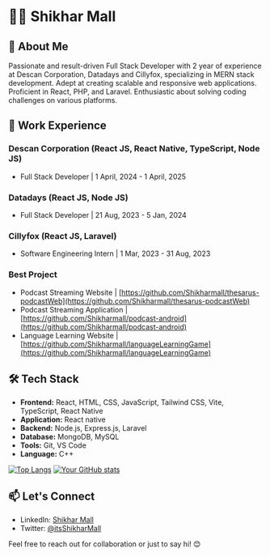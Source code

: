 <!--
### Hi there 👋, My self Shikhar Mall

**Shikharmall/Shikharmall** is a ✨ _special_ ✨ repository because its `README.md` (this file) appears on your GitHub profile.

Here are some ideas to get you started:

 🔭 I’m currently working as Full Stack Developer.
 - 🌱 I’m currently learning ...
- 👯 I’m looking to collaborate on ...
- 🤔 I’m looking for help with ...
- 💬 Ask me about ...
- 📫 How to reach me: ...
- 😄 Pronouns: ...
- ⚡ Fun fact: ...-->


# 👨‍💻 Shikhar Mall

## 🚀 About Me

Passionate and result-driven Full Stack Developer with 2 year of experience at Descan Corporation, Datadays and Cillyfox, specializing in MERN stack development. Adept at creating scalable and responsive web applications. Proficient in React, PHP, and Laravel. Enthusiastic about solving coding challenges on various platforms.

## 💼 Work Experience

### Descan Corporation (React JS, React Native, TypeScript, Node JS)
- Full Stack Developer | 1 April, 2024 - 1 April, 2025

### Datadays (React JS, Node JS)
- Full Stack Developer | 21 Aug, 2023 - 5 Jan, 2024

### Cillyfox (React JS, Laravel)
- Software Engineering Intern | 1 Mar, 2023 - 31 Aug, 2023

### Best Project
- Podcast Streaming Website | [https://github.com/Shikharmall/thesarus-podcastWeb](https://github.com/Shikharmall/thesarus-podcastWeb)
- Podcast Streaming Application | [https://github.com/Shikharmall/podcast-android](https://github.com/Shikharmall/podcast-android)
- Language Learning Website | [https://github.com/Shikharmall/languageLearningGame](https://github.com/Shikharmall/languageLearningGame)

## 🛠️ Tech Stack

- **Frontend:** React, HTML, CSS, JavaScript, Tailwind CSS, Vite, TypeScript, React Native
- **Application:** React native
- **Backend:** Node.js, Express.js, Laravel
- **Database:** MongoDB, MySQL
- **Tools:** Git, VS Code
- **Language:** C++

[![Top Langs](https://github-readme-stats.vercel.app/api/top-langs/?username=Shikharmall&layout=compact&theme=radical)](https://github.com/Shikharmall)
[![Your GitHub stats](https://github-readme-stats.vercel.app/api?username=Shikharmall&count_private=true&show_icons=true&theme=radical)](https://github.com/Shikharmall)

<!-- ## 🚀 Coding Platforms

- [LeetCode Profile](https://leetcode.com/your_username/)
- [HackerRank Profile](https://www.hackerrank.com/your_username/)
- [CodeSignal Profile](https://codesignal.com/profile/your_username/) -->

## 📫 Let's Connect

- LinkedIn: [Shikhar Mall](https://www.linkedin.com/in/shikhar-mall-161b05230/)
- Twitter: [@itsShikharMall](https://twitter.com/itsShikharMall)

Feel free to reach out for collaboration or just to say hi! 😊


